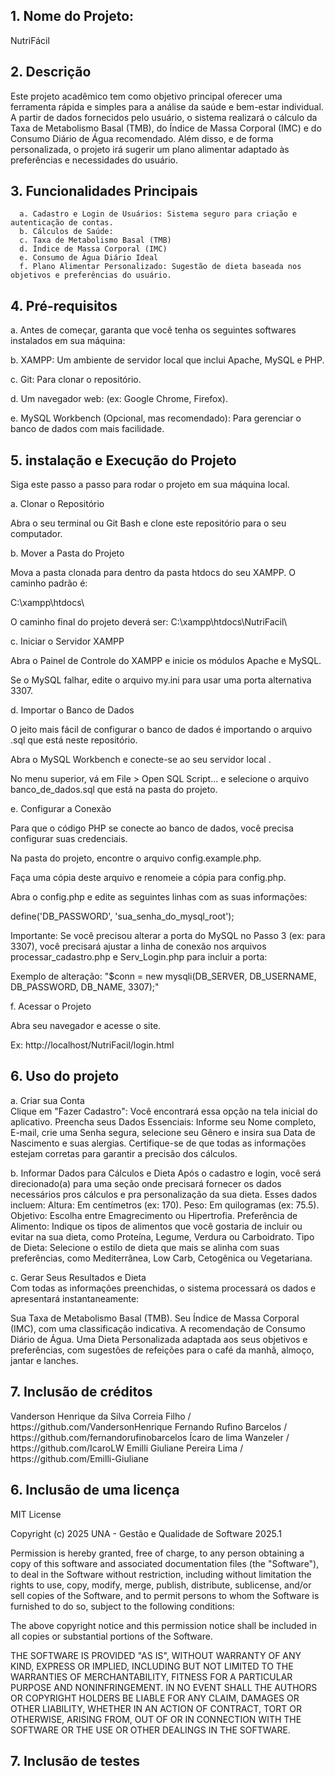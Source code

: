 <h2>1. Nome do Projeto:</h2>
   NutriFácil
   
<h2>2. Descrição</h2>

Este projeto acadêmico tem como objetivo principal oferecer uma ferramenta rápida e simples para a análise da saúde e bem-estar individual. A partir de dados fornecidos pelo usuário, o sistema realizará o cálculo da Taxa de Metabolismo Basal (TMB), do Índice de Massa Corporal (IMC) e do Consumo Diário de Água recomendado. Além disso, e de forma personalizada, o projeto irá sugerir um plano alimentar adaptado às preferências e necessidades do usuário.

  <h2>3. Funcionalidades Principais</h2>

      a. Cadastro e Login de Usuários: Sistema seguro para criação e autenticação de contas.
      b. Cálculos de Saúde:
      c. Taxa de Metabolismo Basal (TMB)
      d. Índice de Massa Corporal (IMC)
      e. Consumo de Água Diário Ideal
      f. Plano Alimentar Personalizado: Sugestão de dieta baseada nos objetivos e preferências do usuário.
      
  <h2>4. Pré-requisitos</h2>

   <p>a. Antes de começar, garanta que você tenha os seguintes softwares instalados em sua máquina:</p>
   <p>b. XAMPP: Um ambiente de servidor local que inclui Apache, MySQL e PHP.</p>
   <p>c. Git: Para clonar o repositório.</p>
   <p>d. Um navegador web: (ex: Google Chrome, Firefox).</p>
   <p>e. MySQL Workbench (Opcional, mas recomendado): Para gerenciar o banco de dados com mais facilidade.</p>

<h2>5. instalação e Execução do Projeto</h2>
Siga este passo a passo para rodar o projeto em sua máquina local.

   <p>a. Clonar o Repositório</p>
      <p>Abra o seu terminal ou Git Bash e clone este repositório para o seu computador.</p>
   <p>b. Mover a Pasta do Projeto</p>
      <p>Mova a pasta clonada  para dentro da pasta htdocs do seu XAMPP. O caminho padrão é:</p>
   <p>C:\xampp\htdocs\</p>
     <p> O caminho final do projeto deverá ser: C:\xampp\htdocs\NutriFacil\</p>
  <p> c. Iniciar o Servidor XAMPP</p>
      <p>Abra o Painel de Controle do XAMPP e inicie os módulos Apache e MySQL.</p>
      <p>Se o MySQL falhar, edite o arquivo my.ini para usar uma porta alternativa 3307.</p>
   <p>d. Importar o Banco de Dados</p>
      <p>O jeito mais fácil de configurar o banco de dados é importando o arquivo .sql que está neste repositório.</p>
      <p>Abra o MySQL Workbench e conecte-se ao seu servidor local .</p>
      <p>No menu superior, vá em File > Open SQL Script... e selecione o arquivo banco_de_dados.sql que está na pasta do projeto.</p>
   <p>e. Configurar a Conexão</p>
      <p>Para que o código PHP se conecte ao banco de dados, você precisa configurar suas credenciais.</p>
      <p>Na pasta do projeto, encontre o arquivo config.example.php.</p>
      <p>Faça uma cópia deste arquivo e renomeie a cópia para config.php.</p>
      <p>Abra o config.php e edite as seguintes linhas com as suas informações:</p>
      <p>define('DB_PASSWORD', 'sua_senha_do_mysql_root'); </p>
      <p>Importante: Se você precisou alterar a porta do MySQL no Passo 3 (ex: para 3307), você precisará ajustar a linha de conexão nos arquivos processar_cadastro.php e Serv_Login.php para incluir a porta:</p>
      <p>Exemplo de alteração: "$conn = new mysqli(DB_SERVER, DB_USERNAME, DB_PASSWORD, DB_NAME, 3307);"</p>
   <p>f. Acessar o Projeto</p>
      <p>Abra seu navegador e acesse o site.</p>
      <p>Ex: http://localhost/NutriFacil/login.html</p>


   
<h2>6. Uso do projeto</h2>

   a. Criar sua Conta<br>
   Clique em "Fazer Cadastro": Você encontrará essa opção na tela inicial do aplicativo.
   Preencha seus Dados Essenciais: Informe seu Nome completo, E-mail, crie uma Senha segura, selecione seu Gênero e insira sua Data de Nascimento e suas alergias. Certifique-se de que todas as informações estejam corretas para garantir a precisão dos cálculos.

   b. Informar Dados para Cálculos e Dieta
   Após o cadastro e login, você será direcionado(a) para uma seção onde precisará fornecer os dados necessários pros cálculos e pra personalização da sua dieta. Esses dados incluem:
   Altura: Em centímetros (ex: 170).
   Peso: Em quilogramas (ex: 75.5).
   Objetivo: Escolha entre Emagrecimento ou Hipertrofia.
   Preferência de Alimento: Indique os tipos de alimentos que você gostaria de incluir ou evitar na sua dieta, como Proteína, Legume, Verdura ou Carboidrato.
   Tipo de Dieta: Selecione o estilo de dieta que mais se alinha com suas preferências, como Mediterrânea, Low Carb, Cetogênica ou Vegetariana.
   
   c. Gerar Seus Resultados e Dieta<br>
   Com todas as informações preenchidas, o sistema processará os dados e apresentará instantaneamente:<br>
   
   Sua Taxa de Metabolismo Basal (TMB).
   Seu Índice de Massa Corporal (IMC), com uma classificação indicativa.
   A recomendação de Consumo Diário de Água.
   Uma Dieta Personalizada adaptada aos seus objetivos e preferências, com sugestões de refeições para o café da manhã, almoço, jantar e lanches.

<h2>7. Inclusão de créditos</h2>
Vanderson Henrique da Silva Correia Filho / https://github.com/VandersonHenrique
Fernando Rufino Barcelos / https://github.com/fernandorufinobarcelos
Ícaro de lima Wanzeler / https://github.com/IcaroLW
Emilli Giuliane Pereira Lima / https://github.com/Emilli-Giuliane

<h2>6. Inclusão de uma licença</h2>
MIT License<br>

Copyright (c) 2025 UNA - Gestão e Qualidade de Software 2025.1<br>

Permission is hereby granted, free of charge, to any person obtaining a copy
of this software and associated documentation files (the "Software"), to deal
in the Software without restriction, including without limitation the rights
to use, copy, modify, merge, publish, distribute, sublicense, and/or sell
copies of the Software, and to permit persons to whom the Software is
furnished to do so, subject to the following conditions:<br>

The above copyright notice and this permission notice shall be included in all
copies or substantial portions of the Software.<br>

THE SOFTWARE IS PROVIDED "AS IS", WITHOUT WARRANTY OF ANY KIND, EXPRESS OR
IMPLIED, INCLUDING BUT NOT LIMITED TO THE WARRANTIES OF MERCHANTABILITY,
FITNESS FOR A PARTICULAR PURPOSE AND NONINFRINGEMENT. IN NO EVENT SHALL THE
AUTHORS OR COPYRIGHT HOLDERS BE LIABLE FOR ANY CLAIM, DAMAGES OR OTHER
LIABILITY, WHETHER IN AN ACTION OF CONTRACT, TORT OR OTHERWISE, ARISING FROM,
OUT OF OR IN CONNECTION WITH THE SOFTWARE OR THE USE OR OTHER DEALINGS IN THE
SOFTWARE.

<h2>7. Inclusão de testes</h2>
